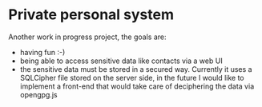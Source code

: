 # Private personal system

Another work in progress project, the goals are:
* having fun :-)
* being able to access sensitive data like contacts via a web UI
* the sensitive data must be stored in a secured way. Currently it uses a SQLCipher file stored on the server side, in the future I would like to implement a front-end that would take care of deciphering the data via opengpg.js
